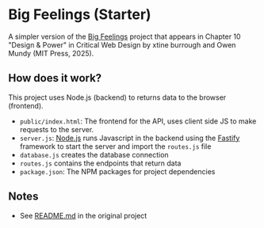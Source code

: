 # Big Feelings (Starter)

A simpler version of the [Big Feelings](https://big-feelings.glitch.me/) project that appears in Chapter 10 "Design & Power" in Critical Web Design by xtine burrough and Owen Mundy (MIT Press, 2025).


## How does it work?

This project uses Node.js (backend) to returns data to the browser (frontend).

- `public/index.html`: The frontend for the API, uses client side JS to make requests to the server.
- `server.js`: [Node.js](https://nodejs.org/en/about/) runs Javascript in the backend using the [Fastify](https://www.fastify.io/) framework to start the server and import the `routes.js` file
- `database.js` creates the database connection
- `routes.js` contains the endpoints that return data
- `package.json`: The NPM packages for project dependencies

## Notes

- See [README.md](https://glitch.com/edit/#!/big-feelings) in the original project
